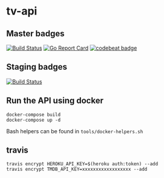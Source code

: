 # tv-api

## Master badges
[![Build Status](https://travis-ci.org/ml-tv/tv-api.svg?branch=master)](https://travis-ci.org/ml-tv/tv-api)
[![Go Report Card](https://goreportcard.com/badge/github.com/ml-tv/tv-api)](https://goreportcard.com/report/github.com/ml-tv/tv-api)
[![codebeat badge](https://codebeat.co/badges/111cf407-0776-4331-96d2-da2e4df9c4f5)](https://codebeat.co/projects/github-com-melvin-laplanche-ml-api)

## Staging badges
[![Build Status](https://travis-ci.org/ml-tv/tv-api.svg?branch=staging)](https://travis-ci.org/ml-tv/tv-api)

## Run the API using docker

```
docker-compose build
docker-compose up -d
```

Bash helpers can be found in `tools/docker-helpers.sh`

## travis

```
travis encrypt HEROKU_API_KEY=$(heroku auth:token) --add
travis encrypt TMDB_API_KEY=xxxxxxxxxxxxxxxxxx --add
```